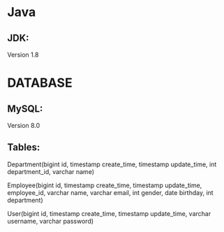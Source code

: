 # Java

## JDK:
Version 1.8


# DATABASE

## MySQL:

Version 8.0


## Tables:

Department(bigint id, timestamp create_time, timestamp update_time, int department_id, varchar name)

Employee(bigint id, timestamp create_time, timestamp update_time, employee_id, varchar name, varchar email, int gender, date birthday, int department)

User(bigint id, timestamp create_time, timestamp update_time, varchar username, varchar password)
